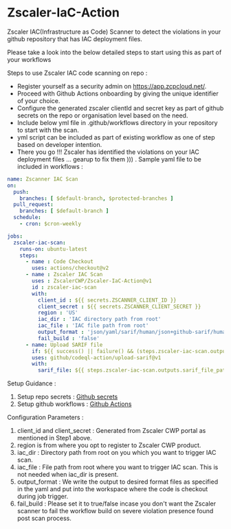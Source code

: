 # Zscaler-IaC-Action

Zscaler IAC(Infrastructure as Code) Scanner to detect the violations in your github
repository that has IAC deployment files.

Please take a look into the below detailed steps to start using this as part of your workflows

Steps to use Zscaler IAC code scanning on repo :

- Register yourself as a security admin on https://app.zcpcloud.net/.
- Proceed with Github Actions onboarding by giving the unique identifier of your choice.
- Configure the generated zscaler clientId and secret key as part of github secrets on the repo or organisation level based on the need.
- Include below yml file in .github/workflows directory in your repository to start with the scan.
- yml script can be included as part of existing workflow as one of step based on developer intention.
- There you go !!! Zscaler has identified the violations on your IAC deployment files ... gearup to fix them ))) .
  Sample yaml file to be included in workflows :
```yaml
name: Zscanner IAC Scan
on:
  push:
    branches: [ $default-branch, $protected-branches ]
  pull_request:
    branches: [ $default-branch ]  
  schedule:
    - cron: $cron-weekly

jobs:
  zscaler-iac-scan:
    runs-on: ubuntu-latest
    steps:
      - name : Code Checkout
        uses: actions/checkout@v2
      - name : Zscaler IAC Scan
        uses : ZscalerCWP/Zscaler-IaC-Action@v1
        id : zscaler-iac-scan
        with:
          client_id : ${{ secrets.ZSCANNER_CLIENT_ID }}
          client_secret : ${{ secrets.ZSCANNER_CLIENT_SECRET }}
          region : 'US'
          iac_dir : 'IAC directory path from root'
          iac_file : 'IAC file path from root'
          output_format : 'json/yaml/sarif/human/json+github-sarif/human+github-sarif'
          fail_build : 'false'
      - name: Upload SARIF file
        if: ${{ success() || failure() && (steps.zscaler-iac-scan.outputs.sarif_file_path != '') }}
        uses: github/codeql-action/upload-sarif@v1
        with:
          sarif_file: ${{ steps.zscaler-iac-scan.outputs.sarif_file_path }}
```

Setup Guidance :

1. Setup repo secrets : [Github secrets](https://docs.github.com/en/free-pro-team@latest/actions/reference/encrypted-secrets)
2. Setup github workflows : [Github Actions](https://docs.github.com/en/actions/learn-github-actions/)

Configuration Parameters :

1. client_id and client_secret : Generated from Zscaler CWP portal as mentioned in Step1 above.
2. region is from where you opt to register to Zscaler CWP product.
3. iac_dir : Directory path from root on you which you want to trigger IAC scan.
4. iac_file : File path from root where you want to trigger IAC scan. This is not needed when iac_dir is present.
5. output_format : We write the output to desired format files as specified in the yaml and put into the workspace where the code is checkout during job trigger.
6. fail_build : Please set it to true/false incase you don't want the Zscaler scanner to fail the workflow build on severe violation presence found post scan process.
